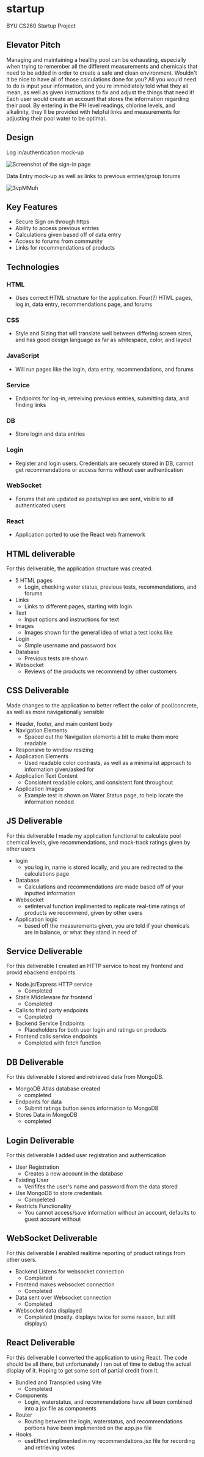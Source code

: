 # startup
BYU CS260 Startup Project

## Elevator Pitch

Managing and maintaining a healthy pool can be exhausting, especially when trying to remember all the different measurements and chemicals that need to be added in order to create a safe and clean environment. Wouldn't it be nice to have all of those calculations done for you? All you would need to do is input your information, and you're immediately told what they all mean, as well as given instructions to fix and adjust the things that need it! Each user would create an account that stores the information regarding their pool. By entering in the PH level readings, chlorine levels, and alkalinity, they'll be provided with helpful links and measurements for adjusting their pool water to be optimal.


## Design

Log in/authentication mock-up

![Screenshot of the sign-in page](https://github.com/garrettsvance/startup/assets/88953533/33ccd6b8-c72b-4c84-8e36-55fdbdc94724)

Data Entry mock-up as well as links to previous entries/group forums

![3vpMMuh](https://github.com/garrettsvance/startup/assets/88953533/687bb48f-8a40-4fa7-b935-a60d7e60fa7a)




## Key Features
* Secure Sign on through https
* Ability to access previous entries
* Calculations given based off of data entry
* Access to forums from community
* Links for recommendations of products

## Technologies

### HTML
* Uses correct HTML structure for the application. Four(?) HTML pages, log in, data entry, recommendations page, and forums

### CSS
* Style and Sizing that will translate well between differing screen sizes, and has good design language as far as whitespace, color, and layout


### JavaScript
* Will run pages like the login, data entry, recommendations, and forums


### Service
* Endpoints for log-in, retreiving previous entries, submitting data, and finding links


### DB
* Store login and data entries


### Login
* Register and login users. Credentials are securely stored in DB, cannot get recommendations or access forms without user authentication


### WebSocket
* Forums that are updated as posts/replies are sent, visible to all authenticated users


### React
* Application ported to use the React web framework

## HTML deliverable
For this deliverable, the application structure was created.
- 5 HTML pages
  - Login, checking water status, previous tests, recommendations, and forums
- Links
  - Links to different pages, starting with login
- Text
  - Input options and instructions for text
- Images
  - Images shown for the general idea of what a test looks like
- Login
  - Simple username and password box
- Database
  - Previous tests are shown
- Websocket
  - Reviews of the products we recommend by other customers

## CSS Deliverable
Made changes to the application to better reflect the color of pool/concrete, as well as more navigationally sensible

- Header, footer, and main content body
- Navigation Elements
  - Spaced out the Navigation elements a bit to make them more readable
- Responsive to window resizing
- Application Elements
  - Used readable color contrasts, as well as a minimalist approach to information given/asked for
- Application Text Content
  - Consistent readable colors, and consistent font throughout
- Application Images
  - Example test is shown on Water Status page, to help locate the information needed

## JS Deliverable
For this deliverable I made my application functional to calculate pool chemical levels, give recommendations, and mock-track ratings given by other users

- login
  - you log in, name is stored locally, and you are redirected to the calculations page
- Database 
  - Calculations and recommendations are made based off of your inputted information
- Websocket
  - setInterval function implimented to replicate real-time ratings of products we recommend, given by other users
- Application logic 
  - based off the measurements given, you are told if your chemicals are in balance, or what they stand in need of

## Service Deliverable
For this deliverable I created an HTTP service to host my frontend and provid ebackend endpoints

- Node.js/Express HTTP service
  - Completed
- Statis Middleware for frontend
  - Completed
- Calls to third party endpoints
  - Completed
- Backend Service Endpoints
  - Placeholders for both user login and ratings on products
- Frontend calls service endpoints
  - Completed with fetch function 

## DB Deliverable
For this deliverable I stored and retrieved data from MongoDB.

- MongoDB Atlas database created
  - completed
- Endpoints for data 
  - Submit ratings button sends information to MongoDB
- Stores Data in MongoDB
  - completed

## Login Deliverable
For this deliverable I added user registration and authentication

- User Registration
  - Creates a new account in the database
- Existing User
  - Verififes the user's name and password from the data stored
- Use MongoDB to store credentials
  - Compeleted
- Restricts Functionality
  - You cannot access/save information without an account, defaults to guest account without

## WebSocket Deliverable
For this deliverable I enabled realtime reporting of product ratings from other users.

- Backend Listens for websocket connection
  - Completed
- Frontend makes websocket connection
  - Completed
- Data sent over Websocket connection
  - Completed
- Websocket data displayed
  - Completed (mostly. displays twice for some reason, but still displays)

## React Deliverable
For this deliverable I converted the application to using React. The code should be all there, but unfortunately I ran out of time to debug the actual display of it. Hoping to get some sort of partial credit from it. 

- Bundled and Transpiled using Vite
  - Completed
- Components
  - Login, waterstatus, and recommendations have all been combined into a jsx file as components
- Router
  - Routing between the login, waterstatus, and recommendations portions have been implimented on the app.jsx file
- Hooks
  - useEffect implimented in my recommendations.jsx file for recording and retrieving votes
